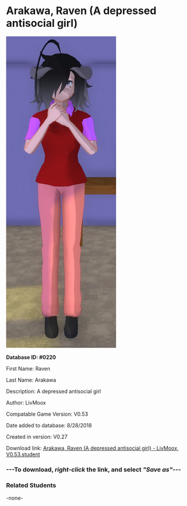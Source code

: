 # Arakawa, Raven (A depressed antisocial girl)

<img src="../../Files/Images/Arakawa, Raven (A depressed antisocial girl).png" title="Arakawa, Raven (A depressed antisocial girl) - LivMoox, V0.53">

**Database ID: #0220**

First Name: Raven

Last Name: Arakawa

Description: A depressed antisocial girl

Author: LivMoox

Compatable Game Version: V0.53

Date added to database: 8/28/2018

Created in version: V0.27

Download link: <a href="https://raw.githubusercontent.com/Arbiter1223/Daigaku-Gurashi-Custom-Students/master/Files/Student%20Files/Arakawa%2C%20Raven%20(A%20depressed%20antisocial%20girl)%20-%20LivMoox%2C%20V0.53.student">Arakawa, Raven (A depressed antisocial girl) - LivMoox, V0.53.student</a>

### ---**To download, _right-click_ the link, and select _"Save as"_**---

### Related Students

-none-
